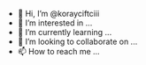 - 👋 Hi, I’m @korayciftciii
- 👀 I’m interested in ...
- 🌱 I’m currently learning ...
- 💞️ I’m looking to collaborate on ...
- 📫 How to reach me ...

<!---
korayciftciii/korayciftciii is a ✨ special ✨ repository because its `README.md` (this file) appears on your GitHub profile.
You can click the Preview link to take a look at your changes.
--->
